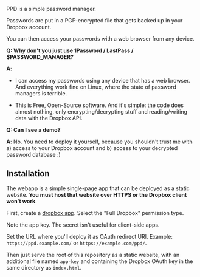 PPD is a simple password manager.

Passwords are put in a PGP-encrypted file that gets backed up in your Dropbox
account.

You can then access your passwords with a web browser from any device.

**Q: Why don't you just use 1Password / LastPass / $PASSWORD_MANAGER?**

**A**:

* I can access my passwords using any device that has a web browser. And
  everything work fine on Linux, where the state of password managers is
  terrible.

* This is Free, Open-Source software. And it's simple: the code does almost
  nothing, only encrypting/decrypting stuff and reading/writing data with the
  Dropbox API.

**Q: Can I see a demo?**

**A**: No. You need to deploy it yourself, because you shouldn't trust me with
a) access to your Dropbox account and b) access to your decrypted password
database :)

## Installation

The webapp is a simple single-page app that can be deployed as a static
website. **You must host that website over HTTPS or the Dropbox client won't
work**.

First, create a [dropbox app](https://www.dropbox.com/developers/apps).
Select the "Full Dropbox" permission type.

Note the app key. The secret isn't useful for client-side apps.

Set the URL where you'll deploy it as OAuth redirect URI. Example:
`https://ppd.example.com/` or `https://example.com/ppd/`.

Then just serve the root of this repository as a static website, with an
additional file named `app-key` and containing the Dropbox OAuth key in the
same directory as `index.html`.
